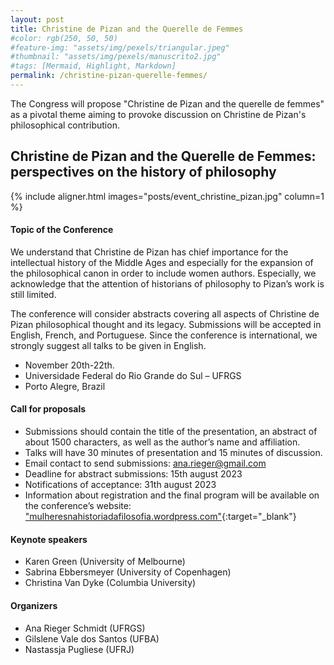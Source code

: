 ```yaml
---
layout: post
title: Christine de Pizan and the Querelle de Femmes
#color: rgb(250, 50, 50)
#feature-img: "assets/img/pexels/triangular.jpeg"
#thumbnail: "assets/img/pexels/manuscrito2.jpg"
#tags: [Mermaid, Highlight, Markdown]
permalink: /christine-pizan-querelle-femmes/
---
```


The Congress will propose "Christine de Pizan and the querelle de femmes" as a pivotal theme aiming to provoke discussion on Christine de Pizan's philosophical contribution.

## Christine de Pizan and the Querelle de Femmes: perspectives on the history of philosophy

{% include aligner.html images="posts/event_christine_pizan.jpg" column=1 %}

#### Topic of the Conference
We understand that Christine de Pizan has chief importance for the intellectual history of the Middle Ages and especially for the expansion of the philosophical canon in order to include women authors. Especially, we acknowledge that the attention of historians of philosophy to Pizan’s work is still limited.

The conference will consider abstracts covering all aspects of Christine de Pizan philosophical thought and its legacy. Submissions will be accepted in English, French, and Portuguese. Since the conference is international, we strongly suggest all talks to be given in English.

- November 20th-22th.
- Universidade Federal do Rio Grande do Sul – UFRGS
- Porto Alegre, Brazil

#### Call for proposals
- Submissions should contain the title of the presentation, an abstract of about 1500 characters, as well as the author’s name and affiliation.
- Talks will have 30 minutes of presentation and 15 minutes of discussion.
- Email contact to send submissions: <ana.rieger@gmail.com>
- Deadline for abstract submissions: 15th august 2023
- Notifications of acceptance: 31th august 2023
- Information about registration and the final program will be available on the conference’s website: ["mulheresnahistoriadafilosofia.wordpress.com"](https://mulheresnahistoriadafilosofia.wordpress.com){:target="_blank"}

#### Keynote speakers
- Karen Green (University of Melbourne)
- Sabrina Ebbersmeyer (University of Copenhagen)
- Christina Van Dyke (Columbia University)

#### Organizers
- Ana Rieger Schmidt (UFRGS)
- Gilslene Vale dos Santos (UFBA)
- Nastassja Pugliese (UFRJ)
